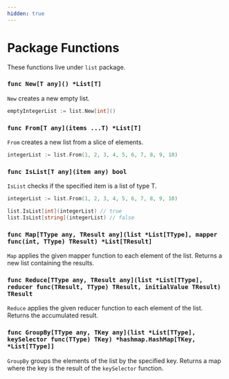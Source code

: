 ```yaml
---
hidden: true
---
```


# Package Functions

These functions live under `list` package.

### `func New[T any]() *List[T]`

`New` creates a new empty list.

```go
emptyIntegerList := list.New[int]()
```

### `func From[T any](items ...T) *List[T]`

`From` creates a new list from a slice of elements.

```go
integerList := list.From(1, 2, 3, 4, 5, 6, 7, 8, 9, 10)
```

### `func IsList[T any](item any) bool`

`IsList` checks if the specified item is a list of type T.

```go
integerList := list.From(1, 2, 3, 4, 5, 6, 7, 8, 9, 10)

list.IsList[int](integerList) // true
list.IsList[string](integerList) // false
```

### `func Map[TType any, TResult any](list *List[TType], mapper func(int, TType) TResult) *List[TResult]`

`Map` applies the given mapper function to each element of the list. Returns a new list containing the results.

### `func Reduce[TType any, TResult any](list *List[TType], reducer func(TResult, TType) TResult, initialValue TResult) TResult`

`Reduce` applies the given reducer function to each element of the list. Returns the accumulated result.

### `func GroupBy[TType any, TKey any](list *List[TType], keySelector func(TType) TKey) *hashmap.HashMap[TKey, *List[TType]]`

`GroupBy` groups the elements of the list by the specified key. Returns a map where the key is the result of the `keySelector` function.
